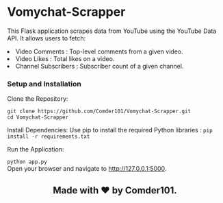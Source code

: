 # Vomychat-Scrapper

This Flask application scrapes data from YouTube using the YouTube Data API. It allows users to fetch:

<li>Video Comments : Top-level comments from a given video.</li>
<li>Video Likes : Total likes on a video.</li>
<li>Channel Subscribers : Subscriber count of a given channel.</li>

### Setup and Installation

Clone the Repository:
```
git clone https://github.com/Comder101/Vomychat-Scrapper.git
cd Vomychat-Scrapper
```

Install Dependencies:
Use pip to install the required Python libraries :
`pip install -r requirements.txt`

Run the Application:

`python app.py` <br>
Open your browser and navigate to http://127.0.0.1:5000.

## <p align="center"> Made with :heart: by Comder101. <p/>

